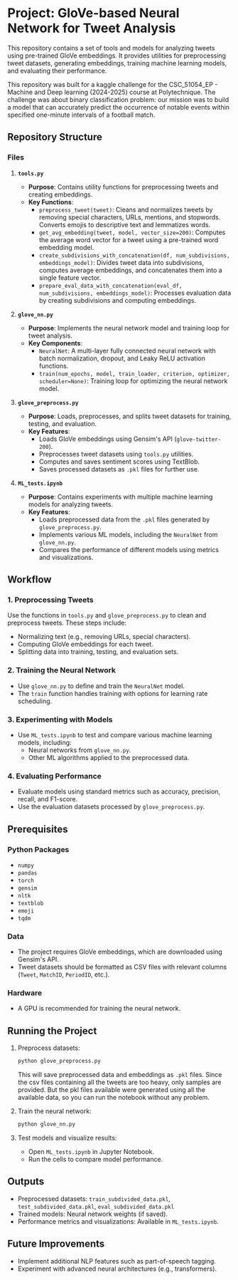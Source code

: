 # Project: GloVe-based Neural Network for Tweet Analysis

This repository contains a set of tools and models for analyzing tweets using pre-trained GloVe embeddings. It provides utilities for preprocessing tweet datasets, generating embeddings, training machine learning models, and evaluating their performance.

This repository was built for a kaggle challenge for the CSC_51054_EP - Machine and Deep learning (2024-2025) course at Polytechnique. The challenge was about binary classification problem: our
mission was to build a model that can accurately predict the occurrence of notable events
within specified one-minute intervals of a football match.

## Repository Structure

### Files

1. **`tools.py`**
   - **Purpose**: Contains utility functions for preprocessing tweets and creating embeddings.
   - **Key Functions**:
     - `preprocess_tweet(tweet)`: Cleans and normalizes tweets by removing special characters, URLs, mentions, and stopwords. Converts emojis to descriptive text and lemmatizes words.
     - `get_avg_embedding(tweet, model, vector_size=200)`: Computes the average word vector for a tweet using a pre-trained word embedding model.
     - `create_subdivisions_with_concatenation(df, num_subdivisions, embeddings_model)`: Divides tweet data into subdivisions, computes average embeddings, and concatenates them into a single feature vector.
     - `prepare_eval_data_with_concatenation(eval_df, num_subdivisions, embeddings_model)`: Processes evaluation data by creating subdivisions and computing embeddings.

2. **`glove_nn.py`**
   - **Purpose**: Implements the neural network model and training loop for tweet analysis.
   - **Key Components**:
     - `NeuralNet`: A multi-layer fully connected neural network with batch normalization, dropout, and Leaky ReLU activation functions.
     - `train(num_epochs, model, train_loader, criterion, optimizer, scheduler=None)`: Training loop for optimizing the neural network model.

3. **`glove_preprocess.py`**
   - **Purpose**: Loads, preprocesses, and splits tweet datasets for training, testing, and evaluation.
   - **Key Features**:
     - Loads GloVe embeddings using Gensim's API (`glove-twitter-200`).
     - Preprocesses tweet datasets using `tools.py` utilities.
     - Computes and saves sentiment scores using TextBlob.
     - Saves processed datasets as `.pkl` files for further use.

4. **`ML_tests.ipynb`**
   - **Purpose**: Contains experiments with multiple machine learning models for analyzing tweets.
   - **Key Features**:
     - Loads preprocessed data from the `.pkl` files generated by `glove_preprocess.py`.
     - Implements various ML models, including the `NeuralNet` from `glove_nn.py`.
     - Compares the performance of different models using metrics and visualizations.

## Workflow

### 1. Preprocessing Tweets
Use the functions in `tools.py` and `glove_preprocess.py` to clean and preprocess tweets. These steps include:
- Normalizing text (e.g., removing URLs, special characters).
- Computing GloVe embeddings for each tweet.
- Splitting data into training, testing, and evaluation sets.

### 2. Training the Neural Network
- Use `glove_nn.py` to define and train the `NeuralNet` model.
- The `train` function handles training with options for learning rate scheduling.

### 3. Experimenting with Models
- Use `ML_tests.ipynb` to test and compare various machine learning models, including:
  - Neural networks from `glove_nn.py`.
  - Other ML algorithms applied to the preprocessed data.

### 4. Evaluating Performance
- Evaluate models using standard metrics such as accuracy, precision, recall, and F1-score.
- Use the evaluation datasets processed by `glove_preprocess.py`.

## Prerequisites

### Python Packages
- `numpy`
- `pandas`
- `torch`
- `gensim`
- `nltk`
- `textblob`
- `emoji`
- `tqdm`

### Data
- The project requires GloVe embeddings, which are downloaded using Gensim's API.
- Tweet datasets should be formatted as CSV files with relevant columns (`Tweet`, `MatchID`, `PeriodID`, etc.).

### Hardware
- A GPU is recommended for training the neural network.

## Running the Project

1. Preprocess datasets:
   ```bash
   python glove_preprocess.py
   ```
   This will save preprocessed data and embeddings as `.pkl` files. Since the csv files containing all the tweets are too heavy, only samples are provided. But the pkl files available were generated using all the available data, so you can run the notebook without any problem.

2. Train the neural network:
   ```bash
   python glove_nn.py
   ```

3. Test models and visualize results:
   - Open `ML_tests.ipynb` in Jupyter Notebook.
   - Run the cells to compare model performance.

## Outputs
- Preprocessed datasets: `train_subdivided_data.pkl`, `test_subdivided_data.pkl`, `eval_subdivided_data.pkl`
- Trained models: Neural network weights (if saved).
- Performance metrics and visualizations: Available in `ML_tests.ipynb`.

## Future Improvements
- Implement additional NLP features such as part-of-speech tagging.
- Experiment with advanced neural architectures (e.g., transformers).
